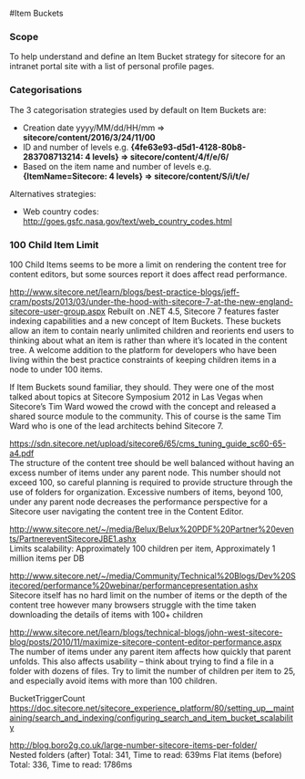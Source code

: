 #Item Buckets

### Scope
To help understand and define an Item Bucket strategy for sitecore for an intranet portal site with a list of personal profile pages.

### Categorisations
The 3 categorisation strategies used by default on Item Buckets are:
* Creation date yyyy/MM/dd/HH/mm => **sitecore/content/2016/3/24/11/00**
* ID and number of levels e.g. **{4fe63e93-d5d1-4128-80b8-283708713214: 4 levels} => sitecore/content/4/f/e/6/**
* Based on the item name and number of levels e.g. **{ItemName=Sitecore: 4 levels} => sitecore/content/S/i/t/e/**

Alternatives strategies:
* Web country codes: http://goes.gsfc.nasa.gov/text/web_country_codes.html

### 100 Child Item Limit
100 Child Items seems to be more a limit on rendering the content tree for content editors, but some sources report it does affect read performance.

http://www.sitecore.net/learn/blogs/best-practice-blogs/jeff-cram/posts/2013/03/under-the-hood-with-sitecore-7-at-the-new-england-sitecore-user-group.aspx 
Rebuilt on .NET 4.5, Sitecore 7 features faster indexing capabilities and a new concept of Item Buckets. These buckets allow an item to contain nearly unlimited children and reorients end users to thinking about what an item is rather than where it’s located in the content tree. A welcome addition to the platform for developers who have been living within the best practice constraints of keeping children items in a node to under 100 items.

If Item Buckets sound familiar, they should. They were one of the most talked about topics at Sitecore Symposium 2012 in Las Vegas when Sitecore’s Tim Ward wowed the crowd with the concept and released a shared source module to the community. This of course is the same Tim Ward who is one of the lead architects behind Sitecore 7.

https://sdn.sitecore.net/upload/sitecore6/65/cms_tuning_guide_sc60-65-a4.pdf  
The structure of the content tree should be well balanced without having an excess number of items under any parent node. This number should not exceed 100, so careful planning is required to provide structure through the use of folders for organization. Excessive numbers of items, beyond 100, under any parent node decreases the performance perspective for a Sitecore user navigating the content tree in the Content Editor.

http://www.sitecore.net/~/media/Belux/Belux%20PDF%20Partner%20events/PartnereventSitecoreJBE1.ashx  
Limits scalability: Approximately 100 children per item, Approximately 1 million items per DB

http://www.sitecore.net/~/media/Community/Technical%20Blogs/Dev%20Sitecored/performance%20webinar/performancepresentation.ashx  
Sitecore itself has no hard limit on the number of items or the depth of the content tree however many browsers struggle with the time taken downloading the details of items with 100+ children

http://www.sitecore.net/learn/blogs/technical-blogs/john-west-sitecore-blog/posts/2010/11/maximize-sitecore-content-editor-performance.aspx  
The number of items under any parent item affects how quickly that parent unfolds. This also affects usability – think about trying to find a file in a folder with dozens of files. Try to limit the number of children per item to 25, and especially avoid items with more than 100 children.

BucketTriggerCount https://doc.sitecore.net/sitecore_experience_platform/80/setting_up__maintaining/search_and_indexing/configuring_search_and_item_bucket_scalability 

http://blog.boro2g.co.uk/large-number-sitecore-items-per-folder/  
  Nested folders (after) Total: 341, Time to read: 639ms
  Flat items (before) Total: 336, Time to read: 1786ms
